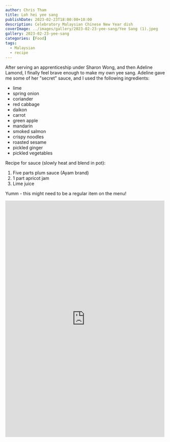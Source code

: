 ```yaml
---
author: Chris Tham
title: Loh hei yee sang
publishDate: 2023-02-23T18:00:00+10:00
description: Celebratory Malaysian Chinese New Year dish
coverImage: ../images/gallery/2023-02-23-yee-sang/Yee Sang (1).jpeg
gallery: 2023-02-23-yee-sang
categories: [Food]
tags:
  - Malaysian
  - recipe
---
```


After serving an apprenticeship under Sharon Wong, and then Adeline Lamond, I finally feel brave enough to make my own yee sang. Adeline gave me some of her "secret" sauce, and I used the following ingredients:

- lime
- spring onion
- coriander
- red cabbage
- daikon
- carrot
- green apple
- mandarin
- smoked salmon
- crispy noodles
- roasted sesame
- pickled ginger
- pickled vegetables

Recipe for sauce (slowly heat and blend in pot):

1. Five parts plum sauce (Ayam brand)
2. 1 part apricot jam
3. Lime juice

Yumm - this might need to be a regular item on the menu!

<iframe src="https://www.facebook.com/plugins/post.php?href=https%3A%2F%2Fwww.facebook.com%2Fchris1.tham%2Fposts%2Fpfbid0H4ZVhmhooaeSfg1pphFeEnjtEqJqt4Qx8QD15Tib3N6WDxQH74NGD7FQqHUi1q4ql&show_text=true&width=500" width="500" height="742" style="border:none;overflow:hidden" scrolling="no" frameborder="0" allowfullscreen="true" allow="autoplay; clipboard-write; encrypted-media; picture-in-picture; web-share"></iframe>
